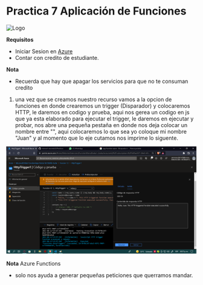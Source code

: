 # Practica 7 Aplicación de Funciones

![Logo](\IMG\functions-logo.png)

**Requisitos**
- Iniciar Sesion en [Azure](portal.azure.com)
- Contar con credito de estudiante.

**Nota**
- Recuerda que hay que apagar los servicios para que no te consuman credito

1. una vez que se creamos nuestro recurso vamos a la opcion de funciones en donde crearemos un trigger (Disparador) y colocaremos HTTP, le daremos en codigo y prueba, aqui nos gerea un codigo en js que ya esta elaborado para ejecutar el trigger, le daremos en ejecutar y probar, nos abre una pequeña pestaña en donde nos deja colocar un nombre entre "", aqui colocaremos lo que sea yo coloque mi nombre "Juan" y al momento que lo eje cutamos nos imprime lo siguente.

![S4-P3-I2](IMG\S4-P3-I2.png)

**Nota**
Azure Functions
- solo nos ayuda a generar pequeñas peticiones que querramos mandar.


